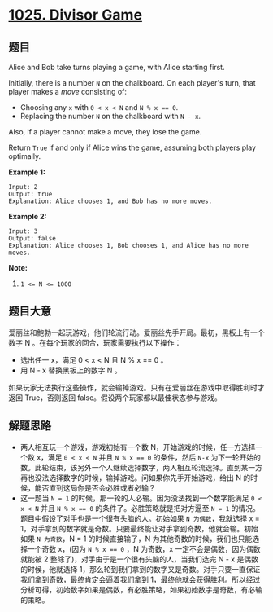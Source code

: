 # [1025. Divisor Game](https://leetcode.com/problems/divisor-game/)


## 题目

Alice and Bob take turns playing a game, with Alice starting first.

Initially, there is a number `N` on the chalkboard. On each player's turn, that player makes a *move* consisting of:

- Choosing any `x` with `0 < x < N` and `N % x == 0`.
- Replacing the number `N` on the chalkboard with `N - x`.

Also, if a player cannot make a move, they lose the game.

Return `True` if and only if Alice wins the game, assuming both players play optimally.

**Example 1:**

    Input: 2
    Output: true
    Explanation: Alice chooses 1, and Bob has no more moves.

**Example 2:**

    Input: 3
    Output: false
    Explanation: Alice chooses 1, Bob chooses 1, and Alice has no more moves.

**Note:**

1. `1 <= N <= 1000`


## 题目大意


爱丽丝和鲍勃一起玩游戏，他们轮流行动。爱丽丝先手开局。最初，黑板上有一个数字 N 。在每个玩家的回合，玩家需要执行以下操作：

- 选出任一 x，满足 0 < x < N 且 N % x == 0 。
- 用 N - x 替换黑板上的数字 N 。

如果玩家无法执行这些操作，就会输掉游戏。只有在爱丽丝在游戏中取得胜利时才返回 True，否则返回 false。假设两个玩家都以最佳状态参与游戏。


## 解题思路


- 两人相互玩一个游戏，游戏初始有一个数 N，开始游戏的时候，任一方选择一个数 x，满足 `0 < x < N` 并且 `N % x == 0` 的条件，然后 `N-x` 为下一轮开始的数。此轮结束，该另外一个人继续选择数字，两人相互轮流选择。直到某一方再也没法选择数字的时候，输掉游戏。问如果你先手开始游戏，给出 N 的时候，能否直到这局你是否会必胜或者必输？
- 这一题当 `N = 1` 的时候，那一轮的人必输。因为没法找到一个数字能满足 `0 < x < N` 并且 `N % x == 0` 的条件了。必胜策略就是把对方逼至 `N = 1` 的情况。题目中假设了对手也是一个很有头脑的人。初始如果 `N 为偶数`，我就选择 x = 1，对手拿到的数字就是奇数。只要最终能让对手拿到奇数，他就会输。初始如果 `N 为奇数`，N = 1 的时候直接输了，N 为其他奇数的时候，我们也只能选择一个奇数 x，(因为 `N % x == 0` ，N 为奇数，x 一定不会是偶数，因为偶数就能被 2 整除了)，对手由于是一个很有头脑的人，当我们选完 N - x 是偶数的时候，他就选择 1，那么轮到我们拿到的数字又是奇数。对手只要一直保证我们拿到奇数，最终肯定会逼着我们拿到 1，最终他就会获得胜利。所以经过分析可得，初始数字如果是偶数，有必胜策略，如果初始数字是奇数，有必输的策略。
